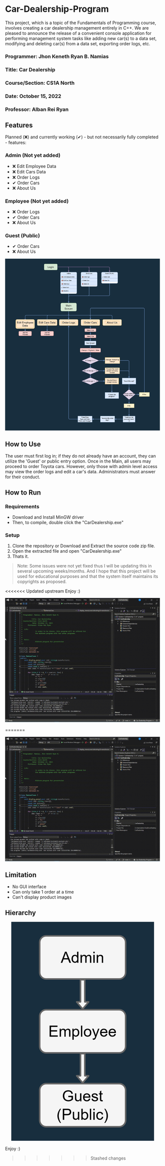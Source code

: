 # Car-Dealership-Program
This project, which is a topic of the Fundamentals of Programming course, involves creating a car dealership management entirely in C++. We are pleased to announce the release of a convenient console application for performing management system tasks like adding new car(s) to a data set, modifying and deleting car(s) from a data set, exporting order logs, etc.

### Programmer: Jhon Keneth Ryan B. Namias

### Title: Car Dealership

### Course/Section: CS1A North

### Date: October 15, 2022

### Professor: Alban Rei Ryan

## Features

Planned (❌) and currently working (✔) - but not necessarily fully completed - features:


### Admin (Not yet added)

- ❌ Edit Employee Data
- ❌ Edit Cars Data
- ❌ Order Logs
- ✔ Order Cars
- ❌ About Us

### Employee (Not yet added)
- ❌ Order Logs
- ✔ Order Cars
- ❌ About Us

### Guest (Public)
- ✔ Order Cars
- ❌ About Us

<p align="center">
<img src="images/Features.png" alt="Features flowchart">
</p>

## How to Use
The user must first log in; if they do not already have an account, they can utilize the 'Guest' or public entry option.
Once in the Main, all users may proceed to order Toyota cars.
However, only those with admin level access may view the order logs and edit a car's data. Administrators must answer for their conduct. 


## How to Run

### Requirements
- Download and Install MinGW driver
- Then, to compile, double click the "CarDealership.exe"

### Setup
1. Clone the repository or Download and Extract the source code zip file.
2. Open the extracted file and open "CarDealership.exe" 
3. Thats it. 

> Note: Some issues were not yet fixed thus I will be updating this in several upcoming weeks/months. And I hope that this project will be used for educational purposes and that the system itself maintains its copyrights as proposed.

<<<<<<< Updated upstream
Enjoy :)

![Car-Dealership-Program Demo](images/demo.gif)


=======
<p align="center">
<img src="images/demo.gif" alt="Demo">
</p>

## Limitation 
- No GUI interface
- Can only take 1 order at a time
- Can't display product images

## Hierarchy 

<p align="center">
<img src="images/Hierachy CDM.png" alt="Demo">
</p>

Enjoy :)
>>>>>>> Stashed changes
